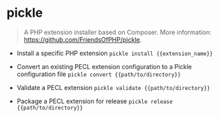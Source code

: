 # pickle
> A PHP extension installer based on Composer.
> More information: <https://github.com/FriendsOfPHP/pickle>.

- Install a specific PHP extension
`pickle install {{extension_name}}`

- Convert an existing PECL extension configuration to a Pickle configuration file
`pickle convert {{path/to/directory}}`

- Validate a PECL extension
`pickle validate {{path/to/directory}}`

- Package a PECL extension for release
`pickle release {{path/to/directory}}`
